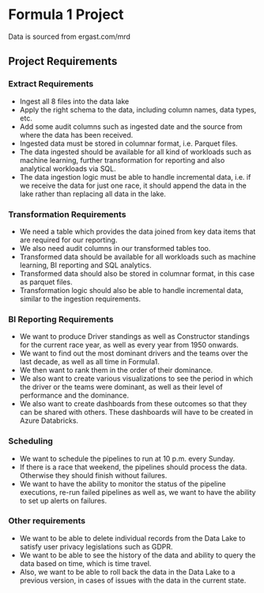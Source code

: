# Formula 1 Project


Data is sourced from ergast.com/mrd

## Project Requirements

### Extract Requirements
- Ingest all 8 files into the data lake
- Apply the right schema to the data, including column names, data types, etc. 
- Add some audit columns such as ingested date and the source from where the data has been received.
- Ingested data must be stored in columnar format, i.e. Parquet files.
- The data ingested should be available for all kind of workloads such as machine learning, further transformation
for reporting and also analytical workloads via SQL.
- The data ingestion logic must be able to handle incremental data, i.e. if we receive the data for just
one race, it should append the data in the lake rather than replacing all data in the lake.

### Transformation Requirements
- We need a table which provides the data joined from key data items that are required for our reporting.
- We also need audit columns in our transformed tables too. 
- Transformed data should be available for all workloads such as machine learning, BI reporting and SQL analytics.
- Transformed data should also be stored in columnar format, in this case as parquet files.
- Transformation logic should also be able to handle incremental data, similar to the ingestion requirements.

### BI Reporting Requirements
- We want to produce Driver standings as well as Constructor standings for the current race year, as well as every year from 1950 onwards.
- We want to find out the most dominant drivers and the teams over the last decade, as well as all time in Formula1.
- We then want to rank them in the order of their dominance.
- We also want to create various visualizations to see the period in which the driver or the teams were dominant, as well as their level of performance and the dominance. 
- We also want to create dashboards from these outcomes so that they can be shared with others. These dashboards will have to be created in Azure Databricks.

### Scheduling
- We want to schedule the pipelines to run at 10 p.m. every Sunday.
- If there is a race that weekend, the pipelines should process the data. Otherwise they should finish without failures.
- We want to have the ability to monitor the status of the pipeline executions, re-run failed pipelines as well as, we want to have the ability to set up alerts on failures.

### Other requirements
- We want to be able to delete individual records from the Data Lake to satisfy user privacy legislations such as GDPR.
- We want to be able to see the history of the data and ability to query the data based on time, which is time travel.
- Also, we want to be able to roll back the data in the Data Lake to a previous version, in cases of issues with the data in the current state.